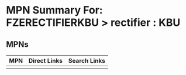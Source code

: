 



# MPN Summary For: FZERECTIFIERKBU > rectifier : KBU

## MPNs
  

|MPN|Direct Links|Search Links|
| :--- | :--- | :--- |
||||
